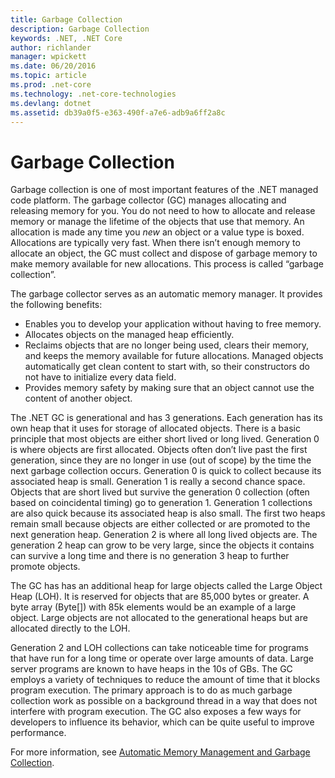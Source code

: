 ```yaml
---
title: Garbage Collection
description: Garbage Collection
keywords: .NET, .NET Core
author: richlander
manager: wpickett
ms.date: 06/20/2016
ms.topic: article
ms.prod: .net-core
ms.technology: .net-core-technologies
ms.devlang: dotnet
ms.assetid: db39a0f5-e363-490f-a7e6-adb9a6ff2a8c
---
```


# Garbage Collection

Garbage collection is one of most important features of the .NET managed code platform. The garbage collector (GC) manages allocating and releasing memory for you. You do not need to how to allocate and release memory or manage the lifetime of the objects that use that memory. An allocation is made any time you _new_ an object or a value type is boxed. Allocations are typically very fast. When there isn’t enough memory to allocate an object, the GC must collect and dispose of garbage memory to make memory available for new allocations. This process is called “garbage collection”.

The garbage collector serves as an automatic memory manager. It provides the following benefits:

*   Enables you to develop your application without having to free memory.
*   Allocates objects on the managed heap efficiently.
*   Reclaims objects that are no longer being used, clears their memory, and keeps the memory available for future allocations. Managed objects automatically get clean content to start with, so their constructors do not have to initialize every data field.
*   Provides memory safety by making sure that an object cannot use the content of another object.

The .NET GC is generational and has 3 generations. Each generation has its own heap that it uses for storage of allocated objects. There is a basic principle that most objects are either short lived or long lived. Generation 0 is where objects are first allocated. Objects often don’t live past the first generation, since they are no longer in use (out of scope) by the time the next garbage collection occurs. Generation 0 is quick to collect because its associated heap is small. Generation 1 is really a second chance space. Objects that are short lived but survive the generation 0 collection (often based on coincidental timing) go to generation 1\. Generation 1 collections are also quick because its associated heap is also small. The first two heaps remain small because objects are either collected or are promoted to the next generation heap. Generation 2 is where all long lived objects are. The generation 2 heap can grow to be very large, since the objects it contains can survive a long time and there is no generation 3 heap to further promote objects.

The GC has has an additional heap for large objects called the Large Object Heap (LOH). It is reserved for objects that are 85,000 bytes or greater. A byte array (Byte[]) with 85k elements would be an example of a large object. Large objects are not allocated to the generational heaps but are allocated directly to the LOH.

Generation 2 and LOH collections can take noticeable time for programs that have run for a long time or operate over large amounts of data. Large server programs are known to have heaps in the 10s of GBs. The GC employs a variety of techniques to reduce the amount of time that it blocks program execution. The primary approach is to do as much garbage collection work as possible on a background thread in a way that does not interfere with program execution. The GC also exposes a few ways for developers to influence its behavior, which can be quite useful to improve performance.

For more information, see [Automatic Memory Management and Garbage Collection](garbagecollection/index.md).
